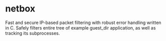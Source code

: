 # netbox

Fast and secure IP-based packet filtering with robust error handling written in C. Safely filters entire tree of example guest_dir application, as well as tracking its subprocesses.
